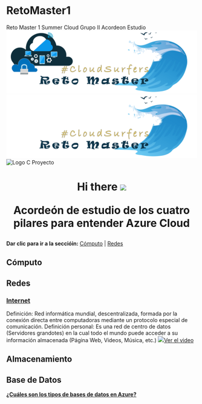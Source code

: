 # RetoMaster1
Reto Master 1 Summer Cloud Grupo II Acordeon Estudio
![Logo A Proyecto](/imagenes/top_cloud1.png)
![Logo B Proyecto](/imagenes/top_cloud2.png)
![Logo C Proyecto](/imagenes/nube_surfers.gif)

<h1 align="center">Hi there <img src="https://github.com/sudnyeshtalekar/sudnyeshtalekar/blob/master/Assets/Hi.gif" width="40px"> 
  
Acordeón de estudio de los cuatro pilares para entender Azure Cloud </h1>

  **Dar clic para ir a la seccióin:** [Cómputo](#Cómputo) | [Redes](#Redes) 

## Cómputo
## Redes
### [Internet](https://dle.rae.es/internet)
Definición: Red informática mundial, descentralizada, formada por la conexión directa entre computadoras mediante un protocolo especial de comunicación.
Definición personal: Es una red de centro de datos (Servidores grandotes) en la cual todo el mundo puede acceder a su información almacenada (Página Web, Videos, Música, etc.)
<a href="https://youtube.com"><img src="https://image.flaticon.com/icons/png/512/185/185983.png" width="40px">Ver el video</a>
## Almacenamiento 

## Base de Datos

  **[¿Cuáles son los tipos de bases de datos en Azure?](https://www.youtube.com/watch?v=RrFIY4zDXZY)**
